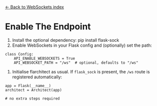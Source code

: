 [← Back to WebSockets index](index.md)

# Enable The Endpoint
1. Install the optional dependency:
    pip install flask-sock
2. Enable WebSockets in your Flask config and (optionally) set the path:
```
class Config:
    API_ENABLE_WEBSOCKETS = True
    API_WEBSOCKET_PATH = "/ws"  # optional, defaults to "/ws"
```
1. Initialise flarchitect as usual. If `flask_sock` is present, the
    `/ws` route is registered automatically:
```
app = Flask(__name__)
architect = Architect(app)

# no extra steps required
```

